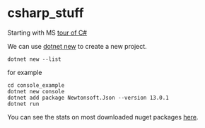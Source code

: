 # csharp_stuff

Starting with MS [tour of C#](https://docs.microsoft.com/en-us/dotnet/csharp/tour-of-csharp/)

We can use [dotnet new](https://docs.microsoft.com/en-us/dotnet/core/tools/dotnet-new) to create a new project.
```
dotnet new --list
```

for example
```
cd console_example
dotnet new console
dotnet add package Newtonsoft.Json --version 13.0.1
dotnet run
```

You can see the stats on most downloaded nuget packages [here](https://www.nuget.org/stats/packages).

